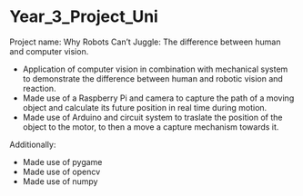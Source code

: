 # Year_3_Project_Uni
Project name:  Why Robots Can’t Juggle: The difference between human and computer vision.
  - Application of computer vision in combination with mechanical system to demonstrate the difference between human and robotic vision and reaction. 
  - Made use of a Raspberry Pi and camera to capture the path of a moving object and calculate its future position in real time during motion.
  - Made use of Arduino and circuit system to traslate the position of the object to the motor, to then a move a capture mechanism towards it.

Additionally: 
  - Made use of pygame
  - Made use of opencv
  - Made use of numpy
